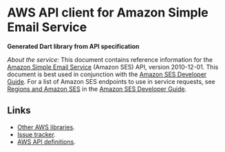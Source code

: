 # AWS API client for Amazon Simple Email Service

**Generated Dart library from API specification**

*About the service:*
This document contains reference information for the <a
href="https://aws.amazon.com/ses/">Amazon Simple Email Service</a> (Amazon
SES) API, version 2010-12-01. This document is best used in conjunction with
the <a
href="https://docs.aws.amazon.com/ses/latest/DeveloperGuide/Welcome.html">Amazon
SES Developer Guide</a>.
<note>
For a list of Amazon SES endpoints to use in service requests, see <a
href="https://docs.aws.amazon.com/ses/latest/DeveloperGuide/regions.html">Regions
and Amazon SES</a> in the <a
href="https://docs.aws.amazon.com/ses/latest/DeveloperGuide/Welcome.html">Amazon
SES Developer Guide</a>.
</note>

## Links

- [Other AWS libraries](https://github.com/agilord/aws_client/tree/master/generated).
- [Issue tracker](https://github.com/agilord/aws_client/issues).
- [AWS API definitions](https://github.com/aws/aws-sdk-js/tree/master/apis).
